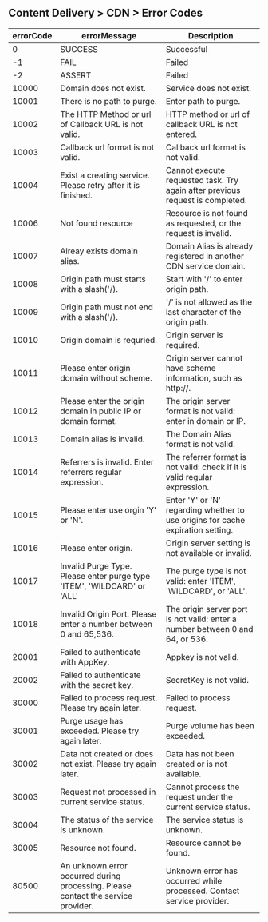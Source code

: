 ## Content Delivery > CDN > Error Codes

| errorCode | errorMessage | Description |
| --- | --- | --- |
| 0 | SUCCESS | Successful |
| -1 | FAIL | Failed |
| -2 | ASSERT | Failed |
| 10000 | Domain does not exist. | Service does not exist. |
| 10001 | There is no path to purge. | Enter path to purge. |
| 10002 | The HTTP Method or url of Callback URL is not valid. | HTTP method or url of callback URL is not entered. |
| 10003 | Callback url format is not valid. | Callback url format is not valid. |
| 10004 | Exist a creating service. Please retry after it is finished. | Cannot execute requested task. Try again after previous request is completed. |
| 10006 | Not found resource | Resource is not found as requested, or the request is invalid. |
| 10007 | Alreay exists domain alias. | Domain Alias is already registered in another CDN service domain. |
| 10008 | Origin path must starts with a slash('/). | Start with '/' to enter origin path. |
| 10009 | Origin path must not end with a slash('/). | '/' is not allowed as the last character of the origin path. |
| 10010 | Origin domain is requried. | Origin server is required. |
| 10011 | Please enter origin domain without scheme. | Origin server cannot have scheme information, such as http://. |
| 10012 | Please enter the origin domain in public IP or domain format. | The origin server format is not valid: enter in domain or IP. |
| 10013 | Domain alias is invalid. | The Domain Alias format is not valid. |
| 10014 | Referrers is invalid. Enter referrers regular expression. | The referrer format is not valid: check if it is valid regular expression. |
| 10015 | Please enter use orgin 'Y' or 'N'. | Enter 'Y' or 'N'  regarding whether to use origins for cache expiration setting. |
| 10016 | Please enter origin. | Origin server setting is not available or invalid. |
| 10017 | Invalid Purge Type. Please enter purge type 'ITEM', 'WILDCARD' or 'ALL' | The purge type is not valid: enter 'ITEM', 'WILDCARD', or 'ALL'. |
| 10018 | Invalid Origin Port. Please enter a number between 0 and 65,536. | The origin server port is not valid: enter a number between 0 and 64, or 536. |
| 20001 | Failed to authenticate with AppKey. | Appkey is not valid. |
| 20002 | Failed to authenticate with the secret key. | SecretKey is not valid. |
| 30000 | Failed to process request. Please try again later. | Failed to process request. |
| 30001 | Purge usage has exceeded. Please try again later. | Purge volume has been exceeded. |
| 30002 | Data not created or does not exist. Please try again later. | Data has not been created or is not available. |
| 30003 | Request not processed in current service status. | Cannot process the request under the current service status. |
| 30004 | The status of the service is unknown. | The service status is unknown. |
| 30005 | Resource not found. | Resource cannot be found. |
| 80500 | An unknown error occurred during processing. Please contact the service provider. | Unknown error has occurred while processed. Contact service provider. |
